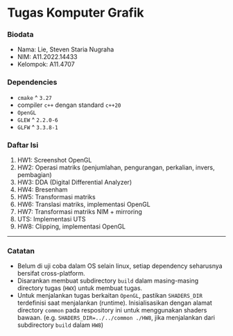 # Tugas Komputer Grafik

### Biodata
- Nama: Lie, Steven Staria Nugraha
- NIM: A11.2022.14433
- Kelompok: A11.4707

### Dependencies
- `cmake` ^ `3.27`
- compiler `c++` dengan standard `c++20`
- `OpenGL`
- `GLEW` ^ `2.2.0-6`
- `GLFW` ^ `3.3.8-1`

### Daftar Isi
1. HW1: Screenshot OpenGL
2. HW2: Operasi matriks (penjumlahan, pengurangan, perkalian, invers, pembagian)
3. HW3: DDA (Digital Differential Analyzer)
4. HW4: Bresenham
5. HW5: Transformasi matriks
6. HW6: Translasi matriks, implementasi OpenGL
7. HW7: Transformasi matriks NIM + mirroring
8. UTS: Implementasi UTS
9. HW8: Clipping, implementasi OpenGL

---

### Catatan
- Belum di uji coba dalam OS selain linux, setiap dependency seharusnya bersifat cross-platform.
- Disarankan membuat subdirectory `build` dalam masing-masing directory tugas (`HWX`) untuk membuat tugas.
- Untuk menjalankan tugas berkaitan `OpenGL`, pastikan `SHADERS_DIR` terdefinisi saat menjalankan (runtime). Inisialisasikan dengan alamat directory `common` pada respository ini untuk menggunakan shaders bawaan. (e.g. `SHADERS_DIR=../../common ./HW8`, jika menjalankan dari subdirectory `build` dalam `HW8`)
